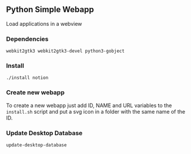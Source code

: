 ## Python Simple Webapp
Load applications in a webview

### Dependencies
```
webkit2gtk3 webkit2gtk3-devel python3-gobject
```

### Install

```
./install notion
```

### Create new webapp
To create a new webapp just add ID, NAME and URL variables to the `install.sh` script and put a svg icon in a folder with the same name of the ID.

### Update Desktop Database
```
update-desktop-database
```
